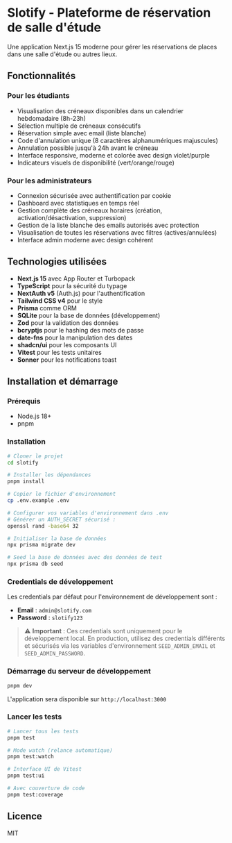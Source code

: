 # Slotify - Plateforme de réservation de salle d'étude

Une application Next.js 15 moderne pour gérer les réservations de places dans une salle d'étude ou autres lieux.

## Fonctionnalités

### Pour les étudiants

- Visualisation des créneaux disponibles dans un calendrier hebdomadaire (8h-23h)
- Sélection multiple de créneaux consécutifs
- Réservation simple avec email (liste blanche)
- Code d'annulation unique (8 caractères alphanumériques majuscules)
- Annulation possible jusqu'à 24h avant le créneau
- Interface responsive, moderne et colorée avec design violet/purple
- Indicateurs visuels de disponibilité (vert/orange/rouge)

### Pour les administrateurs

- Connexion sécurisée avec authentification par cookie
- Dashboard avec statistiques en temps réel
- Gestion complète des créneaux horaires (création, activation/désactivation, suppression)
- Gestion de la liste blanche des emails autorisés avec protection
- Visualisation de toutes les réservations avec filtres (actives/annulées)
- Interface admin moderne avec design cohérent

## Technologies utilisées

- **Next.js 15** avec App Router et Turbopack
- **TypeScript** pour la sécurité du typage
- **NextAuth v5** (Auth.js) pour l'authentification
- **Tailwind CSS v4** pour le style
- **Prisma** comme ORM
- **SQLite** pour la base de données (développement)
- **Zod** pour la validation des données
- **bcryptjs** pour le hashing des mots de passe
- **date-fns** pour la manipulation des dates
- **shadcn/ui** pour les composants UI
- **Vitest** pour les tests unitaires
- **Sonner** pour les notifications toast

## Installation et démarrage

### Prérequis

- Node.js 18+
- pnpm

### Installation

```bash
# Cloner le projet
cd slotify

# Installer les dépendances
pnpm install

# Copier le fichier d'environnement
cp .env.example .env

# Configurer vos variables d'environnement dans .env
# Générer un AUTH_SECRET sécurisé :
openssl rand -base64 32

# Initialiser la base de données
npx prisma migrate dev

# Seed la base de données avec des données de test
npx prisma db seed
```

### Credentials de développement

Les credentials par défaut pour l'environnement de développement sont :

- **Email** : `admin@slotify.com`
- **Password** : `slotify123`

> ⚠️ **Important** : Ces credentials sont uniquement pour le développement local. En production, utilisez des credentials différents et sécurisés via les variables d'environnement `SEED_ADMIN_EMAIL` et `SEED_ADMIN_PASSWORD`.

### Démarrage du serveur de développement

```bash
pnpm dev
```

L'application sera disponible sur `http://localhost:3000`

### Lancer les tests

```bash
# Lancer tous les tests
pnpm test

# Mode watch (relance automatique)
pnpm test:watch

# Interface UI de Vitest
pnpm test:ui

# Avec couverture de code
pnpm test:coverage
```

## Licence

MIT
